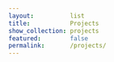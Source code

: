 ```yaml
---
layout:          list
title:           Projects
show_collection: projects
featured:        false
permalink:       /projects/
---
```


<!--projects-->
